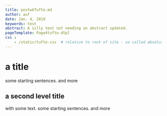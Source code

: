 ```yaml
---
title: postwkTufte.md
author: auf 
date: Jan. 4, 2019
keywords: test
abstract: A silly text not needing an abstract updated.
pageTemplate: Page4tufte.dtpl
css :
    - /static/tufte.css  # relative to root of site - so called absolute
---
```



# a title 

some starting sentences. and more 

## a second level title

with some text. some starting sentences. and more 